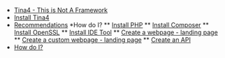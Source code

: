 <!--
// Tina4 : This Is Not A Framework
// Created with : PHPStorm
// User : andrevanzuydam
// Copyright (C)
// Contact : andrevanzuydam@gmail.com
-->

* [Tina4 - This is Not A Framework](/ "Tina4 - This is Not A Framework")
* [Install Tina4](/installation/install-tina4.md "Install Tina4") 
* [Recommendations](/recommendations/ "Recommendations")
*How do I? 
** [Install PHP](/installation/install-php.md "Prerequisites - Install PHP")
** [Install Composer](/installation/install-composer.md "Prerequisites - Install Composer")
** [Install OpenSSL](/installation/install-openssl.md "Prerequisites - Install OpenSSL")
** [Install IDE Tool](/installation/install-ide.md "Prerequisites - Install IDE Tool")
** [Create a webpage - landing page](/tutorials/website.md "How to make a webpage - landing page")
** [Create a custom webpage - landing page](/tutorials/customwebsite.md "How to make a custom webpage - landing page")
** [Create an API](/tutorials/createapi.md "How to make an API")
* [How do I?](/tutorials/howdoi.md)
  